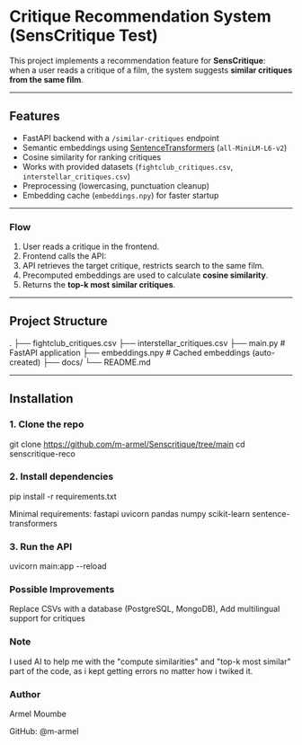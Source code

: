 # Critique Recommendation System (SensCritique Test)

This project implements a recommendation feature for **SensCritique**:  
when a user reads a critique of a film, the system suggests **similar critiques from the same film**.

---

## Features
- FastAPI backend with a `/similar-critiques` endpoint
- Semantic embeddings using [SentenceTransformers](https://www.sbert.net/) (`all-MiniLM-L6-v2`)
- Cosine similarity for ranking critiques
- Works with provided datasets (`fightclub_critiques.csv`, `interstellar_critiques.csv`)
- Preprocessing (lowercasing, punctuation cleanup)
- Embedding cache (`embeddings.npy`) for faster startup

---

### Flow
1. User reads a critique in the frontend.  
2. Frontend calls the API:  
3. API retrieves the target critique, restricts search to the same film.  
4. Precomputed embeddings are used to calculate **cosine similarity**.  
5. Returns the **top-k most similar critiques**.  

---

## Project Structure
.
├── fightclub_critiques.csv
├── interstellar_critiques.csv
├── main.py # FastAPI application
├── embeddings.npy # Cached embeddings (auto-created)
├── docs/
└── README.md

---

## Installation

### 1. Clone the repo

git clone https://github.com/m-armel/Senscritique/tree/main
cd senscritique-reco

### 2. Install dependencies

pip install -r requirements.txt

Minimal requirements:
fastapi
uvicorn
pandas
numpy
scikit-learn
sentence-transformers

### 3. Run the API

uvicorn main:app --reload

### Possible Improvements

Replace CSVs with a database (PostgreSQL, MongoDB), 
Add multilingual support for critiques

### Note

I used AI to help me with the "compute similarities" and "top-k most similar" part of the code, as i kept getting errors no matter how i twiked it.

### Author

Armel Moumbe

GitHub: @m-armel
